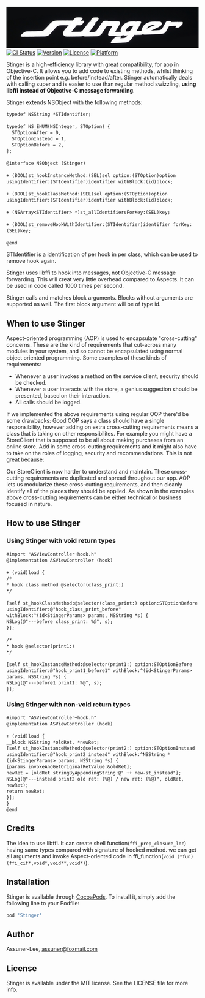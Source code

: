 ![](https://github.com/Assuner-Lee/resource/blob/master/Stinger-2.jpg)
[![CI Status](http://img.shields.io/travis/Assuner-Lee/Stinger.svg?style=flat)](https://travis-ci.org/Assuner-Lee/Stinger)
[![Version](https://img.shields.io/cocoapods/v/Stinger.svg?style=flat)](http://cocoapods.org/pods/Stinger)
[![License](https://img.shields.io/cocoapods/l/Stinger.svg?style=flat)](http://cocoapods.org/pods/Stinger)
[![Platform](https://img.shields.io/cocoapods/p/Stinger.svg?style=flat)](http://cocoapods.org/pods/Stinger)

Stinger is a high-efficiency library with great compatibility, for aop in Objective-C. It allows you to add code to existing methods, whilst thinking of the insertion point e.g. before/instead/after. Stinger automatically deals with calling super and is easier to use than regular method swizzling, **using libffi instead of Objective-C message forwarding**.

Stinger extends NSObject with the following methods:

```
typedef NSString *STIdentifier;

typedef NS_ENUM(NSInteger, STOption) {
  STOptionAfter = 0,
  STOptionInstead = 1,
  STOptionBefore = 2,
};

@interface NSObject (Stinger)

+ (BOOL)st_hookInstanceMethod:(SEL)sel option:(STOption)option usingIdentifier:(STIdentifier)identifier withBlock:(id)block;

+ (BOOL)st_hookClassMethod:(SEL)sel option:(STOption)option usingIdentifier:(STIdentifier)identifier withBlock:(id)block;

+ (NSArray<STIdentifier> *)st_allIdentifiersForKey:(SEL)key;

+ (BOOL)st_removeHookWithIdentifier:(STIdentifier)identifier forKey:(SEL)key;

@end
```
STIdentifier is a identification of per hook in per class, which can be used to remove hook again.

Stinger uses libffi to hook into messages, not Objective-C message forwarding. This will creat very little overhead compared to Aspects. It can be used in code called 1000 times per second.

Stinger calls and matches block arguments. Blocks without arguments are supported as well. The first block argument will be of type id<StingerParams>.

## When to use Stinger

Aspect-oriented programming (AOP) is used to encapsulate "cross-cutting" concerns. These are the kind of requirements that cut-across many modules in your system, and so cannot be encapsulated using normal object oriented programming. Some examples of these kinds of requirements:

* Whenever a user invokes a method on the service client, security should be checked.
* Whenever a user interacts with the store, a genius suggestion should be presented, based on their interaction.
* All calls should be logged.

If we implemented the above requirements using regular OOP there'd be some drawbacks:
Good OOP says a class should have a single responsibility, however adding on extra cross-cutting requirements means a class that is taking on other responsibilites. For example you might have a StoreClient that is supposed to be all about making purchases from an online store. Add in some cross-cutting requirements and it might also have to take on the roles of logging, security and recommendations. This is not great because:

Our StoreClient is now harder to understand and maintain.
These cross-cutting requirements are duplicated and spread throughout our app.
AOP lets us modularize these cross-cutting requirements, and then cleanly identify all of the places they should be applied. As shown in the examples above cross-cutting requirements can be either technical or business focused in nature.

## How to use Stinger

### Using Stinger with void return types

```
#import "ASViewController+hook.h"
@implementation ASViewController (hook)

+ (void)load {
/*
* hook class method @selector(class_print:)
*/

[self st_hookClassMethod:@selector(class_print:) option:STOptionBefore usingIdentifier:@"hook_class_print_before" withBlock:^(id<StingerParams> params, NSString *s) {
NSLog(@"---before class_print: %@", s);
}];

/*
* hook @selector(print1:)
*/

[self st_hookInstanceMethod:@selector(print1:) option:STOptionBefore usingIdentifier:@"hook_print1_before1" withBlock:^(id<StingerParams> params, NSString *s) {
NSLog(@"---before1 print1: %@", s);
}];

```

### Using Stinger with non-void return types

```
#import "ASViewController+hook.h"
@implementation ASViewController (hook)

+ (void)load {
__block NSString *oldRet, *newRet;
[self st_hookInstanceMethod:@selector(print2:) option:STOptionInstead usingIdentifier:@"hook_print2_instead" withBlock:^NSString * (id<StingerParams> params, NSString *s) {
[params invokeAndGetOriginalRetValue:&oldRet];
newRet = [oldRet stringByAppendingString:@" ++ new-st_instead"];
NSLog(@"---instead print2 old ret: (%@) / new ret: (%@)", oldRet, newRet);
return newRet;
}];
}
@end

```

## Credits
The idea to use libffi. It can create shell function(`ffi_prep_closure_loc`) having same types compared with signature of hooked method. we can get all arguments and invoke Aspect-oriented code in ffi_function(`void (*fun)(ffi_cif*,void*,void**,void*)`).

## Installation

Stinger is available through [CocoaPods](http://cocoapods.org). To install
it, simply add the following line to your Podfile:

```ruby
pod 'Stinger'
```

## Author

Assuner-Lee, assuner@foxmail.com

## License

Stinger is available under the MIT license. See the LICENSE file for more info.
